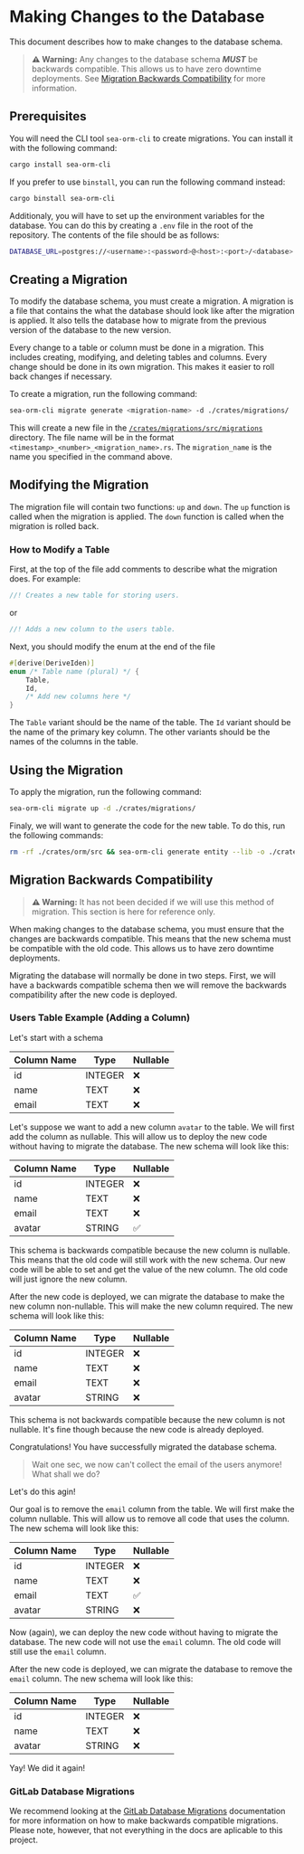 # Making Changes to the Database

This document describes how to make changes to the database schema.

> **⚠ Warning:**
> Any changes to the database schema ***MUST*** be backwards compatible. This allows us to have zero downtime deployments. See [Migration Backwards Compatibility](#migration-backwards-compatibility) for more information.

## Prerequisites

You will need the CLI tool `sea-orm-cli` to create migrations. You can install it with the following command:

```bash
cargo install sea-orm-cli
```

If you prefer to use `binstall`, you can run the following command instead:

```bash
cargo binstall sea-orm-cli
```

Additionaly, you will have to set up the environment variables for the database. You can do this by creating a `.env` file in the root of the repository. The contents of the file should be as follows:

```bash
DATABASE_URL=postgres://<username>:<password>@<host>:<port>/<database>
```

## Creating a Migration

To modify the database schema, you must create a migration. A migration is a file that contains the what the database should look like after the migration is applied. It also tells the database how to migrate from the previous version of the database to the new version.

Every change to a table or column must be done in a migration. This includes creating, modifying, and deleting tables and columns. Every change should be done in its own migration. This makes it easier to roll back changes if necessary.

To create a migration, run the following command:

```bash
sea-orm-cli migrate generate <migration-name> -d ./crates/migrations/
```

This will create a new file in the [`/crates/migrations/src/migrations`](/crates/migrations/src/migrations) directory. The file name will be in the format `<timestamp>_<number>_<migration_name>.rs`. The `migration_name` is the name you specified in the command above.

## Modifying the Migration

The migration file will contain two functions: `up` and `down`. The `up` function is called when the migration is applied. The `down` function is called when the migration is rolled back.

### How to Modify a Table

First, at the top of the file add comments to describe what the migration does. For example:

```rust
//! Creates a new table for storing users.
```

or 

```rust
//! Adds a new column to the users table.
```

Next, you should modify the enum at the end of the file

```rust
#[derive(DeriveIden)]
enum /* Table name (plural) */ {
    Table,
    Id,
    /* Add new columns here */
}
```

The `Table` variant should be the name of the table. The `Id` variant should be the name of the primary key column. The other variants should be the names of the columns in the table.

## Using the Migration

To apply the migration, run the following command:

```bash
sea-orm-cli migrate up -d ./crates/migrations/
```

Finaly, we will want to generate the code for the new table. To do this, run the following commands:

```bash
rm -rf ./crates/orm/src && sea-orm-cli generate entity --lib -o ./crates/orm/src
```

## Migration Backwards Compatibility

> **⚠ Warning:** It has not been decided if we will use this method of migration. This section is here for reference only.

When making changes to the database schema, you must ensure that the changes are backwards compatible. This means that the new schema must be compatible with the old code. This allows us to have zero downtime deployments.

Migrating the database will normally be done in two steps. First, we will have a backwards compatible schema then we will remove the backwards compatibility after the new code is deployed.

### Users Table Example (Adding a Column)

Let's start with a schema

| Column Name | Type    | Nullable |
| ----------- | ------- | -------- |
| id          | INTEGER | ❌        |
| name        | TEXT    | ❌        |
| email       | TEXT    | ❌        |

Let's suppose we want to add a new column `avatar` to the table. We will first add the column as nullable. This will allow us to deploy the new code without having to migrate the database. The new schema will look like this:

| Column Name | Type    | Nullable |
| ----------- | ------- | -------- |
| id          | INTEGER | ❌        |
| name        | TEXT    | ❌        |
| email       | TEXT    | ❌        |
| avatar      | STRING  | ✅        |

This schema is backwards compatible because the new column is nullable. This means that the old code will still work with the new schema. Our new code will be able to set and get the value of the new column. The old code will just ignore the new column.

After the new code is deployed, we can migrate the database to make the new column non-nullable. This will make the new column required. The new schema will look like this:

| Column Name | Type    | Nullable |
| ----------- | ------- | -------- |
| id          | INTEGER | ❌        |
| name        | TEXT    | ❌        |
| email       | TEXT    | ❌        |
| avatar      | STRING  | ❌        |

This schema is not backwards compatible because the new column is not nullable. It's fine though because the new code is already deployed.

Congratulations! You have successfully migrated the database schema.

> Wait one sec, we now can't collect the email of the users anymore! What shall we do?

Let's do this agin!

Our goal is to remove the `email` column from the table. We will first make the column nullable. This will allow us to remove all code that uses the column. The new schema will look like this:

| Column Name | Type    | Nullable |
| ----------- | ------- | -------- |
| id          | INTEGER | ❌        |
| name        | TEXT    | ❌        |
| email       | TEXT    | ✅        |
| avatar      | STRING  | ❌        |

Now (again), we can deploy the new code without having to migrate the database. The new code will not use the `email` column. The old code will still use the `email` column.

After the new code is deployed, we can migrate the database to remove the `email` column. The new schema will look like this:

| Column Name | Type    | Nullable |
| ----------- | ------- | -------- |
| id          | INTEGER | ❌        |
| name        | TEXT    | ❌        |
| avatar      | STRING  | ❌        |

Yay! We did it again!

### GitLab Database Migrations

We recommend looking at the [GitLab Database Migrations](https://docs.gitlab.com/ee/development/database/) documentation for more information on how to make backwards compatible migrations. Please note, however, that not everything in the docs are aplicable to this project. 